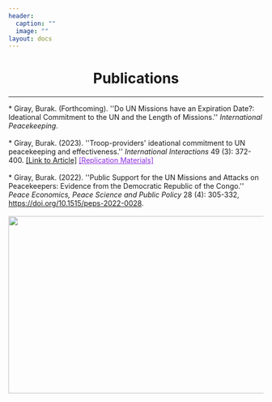 ```yaml
---
header:
  caption: ""
  image: ""
layout: docs
---
```


<h1 style="text-align:center;">Publications</h1>

<hr />
* Giray, Burak. (Forthcoming). ''Do UN Missions have an Expiration Date?: Ideational Commitment to the UN and the Length of Missions.'' <em>International Peacekeeping</em>.
<br/>
<br/>
* Giray, Burak. (2023). ''Troop-providers' ideational commitment to UN peacekeeping and effectiveness.'' <em>International Interactions</em> 49 (3): 372-400. <a href="https://doi.org/10.1080/03050629.2023.2184813">[Link to Article]</a> <a href="/files/replication_files_II.zip" style="color:blueviolet">[Replication Materials]</a>
<br/>
<br/>
* Giray, Burak. (2022). ''Public Support for the UN Missions and Attacks on Peacekeepers: Evidence from the Democratic Republic of the Congo.'' <em>Peace Economics, Peace Science and Public Policy</em> 28 (4): 305-332, <a href="https://doi.org/10.1515/peps-2022-0028">https://doi.org/10.1515/peps-2022-0028</a>.
<br/>
<br/>

<img src="../../img/houston.jpg" alt="" style="width:600px;height:350px;"> 



